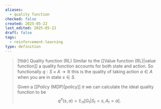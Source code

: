 ```yaml
---
aliases:
  - quality function
checked: false
created: 2025-05-22
last_edited: 2025-05-22
draft: false
tags:
  - reinforcement-learning
type: definition
---
```

>[!tldr] Quality function (RL)
>Similar to the [[Value function (RL)|value function]] a quality function accounts for both state and action. So functionally $q: S \times A \rightarrow \mathbb{R}$ this is the quality of taking action $a \in A$ when you are in state $s \in S$.
>
>Given a [[Policy (MDP)|policy]] $\pi$ we can calculate the ideal quality function to be
> $$
> q^{\pi}(s,a) = \mathbb{E}_{\pi}[G_t \vert S_t = s, A_t = a].
> $$

